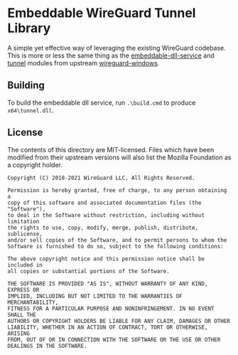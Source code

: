 # Embeddable WireGuard Tunnel Library

A simple yet effective way of leveraging the existing WireGuard codebase.
This is more or less the same thing as the
[embeddable-dll-service](https://git.zx2c4.com/wireguard-windows/about/embeddable-dll-service/README.md) and
[tunnel](https://git.zx2c4.com/wireguard-windows/tree/tunnel) modules from upstream
[wireguard-windows](https://git.zx2c4.com/wireguard-windows/about/).

## Building

To build the embeddable dll service, run `.\build.cmd` to produce `x64\tunnel.dll`.

## License

The contents of this directory are MIT-licensed. Files which have been modified
from their upstream versions will also list the Mozilla Foundation as a copyright
holder.

```text
Copyright (C) 2018-2021 WireGuard LLC. All Rights Reserved.

Permission is hereby granted, free of charge, to any person obtaining a
copy of this software and associated documentation files (the "Software"),
to deal in the Software without restriction, including without limitation
the rights to use, copy, modify, merge, publish, distribute, sublicense,
and/or sell copies of the Software, and to permit persons to whom the
Software is furnished to do so, subject to the following conditions:

The above copyright notice and this permission notice shall be included in
all copies or substantial portions of the Software.

THE SOFTWARE IS PROVIDED "AS IS", WITHOUT WARRANTY OF ANY KIND, EXPRESS OR
IMPLIED, INCLUDING BUT NOT LIMITED TO THE WARRANTIES OF MERCHANTABILITY,
FITNESS FOR A PARTICULAR PURPOSE AND NONINFRINGEMENT. IN NO EVENT SHALL THE
AUTHORS OR COPYRIGHT HOLDERS BE LIABLE FOR ANY CLAIM, DAMAGES OR OTHER
LIABILITY, WHETHER IN AN ACTION OF CONTRACT, TORT OR OTHERWISE, ARISING
FROM, OUT OF OR IN CONNECTION WITH THE SOFTWARE OR THE USE OR OTHER
DEALINGS IN THE SOFTWARE.
```
